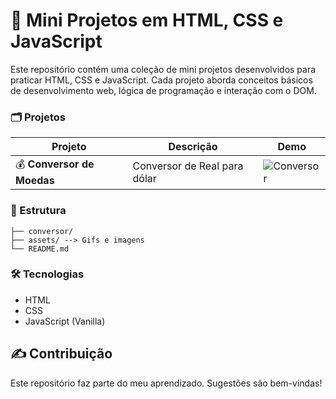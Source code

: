 # 🚀 Mini Projetos em HTML, CSS e JavaScript

Este repositório contém uma coleção de mini projetos desenvolvidos para praticar HTML, CSS e JavaScript. Cada projeto aborda conceitos básicos de desenvolvimento web, lógica de programação e interação com o DOM.

### 🗂️ Projetos

| Projeto                      | Descrição                              | Demo                                   |
| ---------------------------- | --------------------------------------- | --------------------------------------- |
| 💰 **Conversor de Moedas**            | Conversor de Real para dólar | ![Conversor](./assets/conversor-gif.gif) |


### 📁 Estrutura
```
├── conversor/
├── assets/ --> Gifs e imagens
└── README.md
```

### 🛠️ Tecnologias

- HTML
- CSS
- JavaScript (Vanilla)

## ✍️ Contribuição

Este repositório faz parte do meu aprendizado. Sugestões são bem-vindas!
